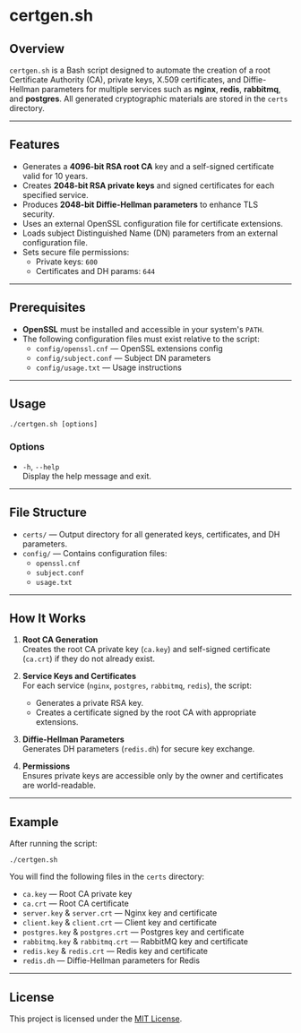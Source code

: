 # certgen.sh

## Overview

`certgen.sh` is a Bash script designed to automate the creation of a root Certificate Authority (CA), private keys, X.509 certificates, and Diffie-Hellman parameters for multiple services such as **nginx**, **redis**, **rabbitmq**, and **postgres**. All generated cryptographic materials are stored in the `certs` directory.

---

## Features

- Generates a **4096-bit RSA root CA** key and a self-signed certificate valid for 10 years.
- Creates **2048-bit RSA private keys** and signed certificates for each specified service.
- Produces **2048-bit Diffie-Hellman parameters** to enhance TLS security.
- Uses an external OpenSSL configuration file for certificate extensions.
- Loads subject Distinguished Name (DN) parameters from an external configuration file.
- Sets secure file permissions:
  - Private keys: `600`
  - Certificates and DH params: `644`

---

## Prerequisites

- **OpenSSL** must be installed and accessible in your system's `PATH`.
- The following configuration files must exist relative to the script:
  - `config/openssl.cnf` — OpenSSL extensions config
  - `config/subject.conf` — Subject DN parameters
  - `config/usage.txt` — Usage instructions

---

## Usage

```
./certgen.sh [options]
```

### Options

- `-h`, `--help`  
  Display the help message and exit.

---

## File Structure

- `certs/` — Output directory for all generated keys, certificates, and DH parameters.
- `config/` — Contains configuration files:
  - `openssl.cnf`
  - `subject.conf`
  - `usage.txt`

---

## How It Works

1. **Root CA Generation**  
   Creates the root CA private key (`ca.key`) and self-signed certificate (`ca.crt`) if they do not already exist.

2. **Service Keys and Certificates**  
   For each service (`nginx`, `postgres`, `rabbitmq`, `redis`), the script:
   - Generates a private RSA key.
   - Creates a certificate signed by the root CA with appropriate extensions.

3. **Diffie-Hellman Parameters**  
   Generates DH parameters (`redis.dh`) for secure key exchange.

4. **Permissions**  
   Ensures private keys are accessible only by the owner and certificates are world-readable.

---

## Example

After running the script:

```
./certgen.sh
```

You will find the following files in the `certs` directory:

- `ca.key` — Root CA private key
- `ca.crt` — Root CA certificate
- `server.key` & `server.crt` — Nginx key and certificate
- `client.key` & `client.crt` — Client key and certificate
- `postgres.key` & `postgres.crt` — Postgres key and certificate
- `rabbitmq.key` & `rabbitmq.crt` — RabbitMQ key and certificate
- `redis.key` & `redis.crt` — Redis key and certificate
- `redis.dh` — Diffie-Hellman parameters for Redis

---

## License

This project is licensed under the [MIT License](https://opensource.org/licenses/MIT).